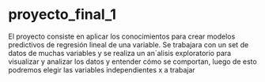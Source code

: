 # proyecto_final_1
El proyecto consiste en aplicar los conocimientos para crear modelos predictivos de regresión lineal de una variable. Se trabajara con un set de datos de muchas variables y se realiza un an´alisis exploratorio para visualizar y analizar los datos y entender cómo se comportan, luego de esto podremos elegir las variables independientes x a trabajar 
